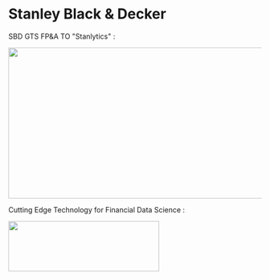 
# Stanley Black & Decker 


SBD GTS FP&A TO  "Stanlytics" : 

<img src="https://www.workfront.com/sites/default/files/2020-12/logo_stanley-black-decker_white%20%281%29.png" width="555" height="300">


Cutting Edge Technology for Financial Data Science : 



<img src="https://rstudio.com/wp-content/uploads/2018/10/RStudio-Logo-White.png" width="300" height="100">
